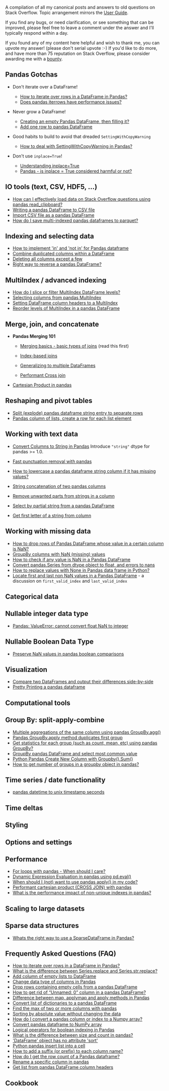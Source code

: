 A compilation of all my canonical posts and answers to old questions on Stack Overflow. Topic arrangement mirrors the [User Guide](https://pandas.pydata.org/pandas-docs/stable/user_guide/). 

If you find any bugs, or need clarification, or see something that can be improved, please feel free to leave a comment under the answer and I'll typically respond within a day. 

If you found any of my content here helpful and wish to thank me, you can upvote my answer! (please don't serial upvote :-) If you'd like to do more, and have more than 75 reputation on Stack Overflow, please consider awarding me with a [bounty](https://stackoverflow.com/help/privileges/set-bounties). 

## Pandas Gotchas 

- Don't iterate over a DataFrame!
	- [How to iterate over rows in a DataFrame in Pandas?](https://stackoverflow.com/a/55557758/4909087) 
	- [Does pandas iterrows have performance issues?](https://stackoverflow.com/a/65356169/4909087)

- Never grow a DataFrame!
	- [Creating an empty Pandas DataFrame, then filling it?](https://stackoverflow.com/a/56746204/4909087)
	- [Add one row to pandas DataFrame](https://stackoverflow.com/a/62734983/4909087)   

- Good habits to build to avoid that dreaded `SettingWithCopyWarning`
	- [How to deal with SettingWithCopyWarning in Pandas?](https://stackoverflow.com/a/53954986/4909087) 

- Don't use `inplace=True`!
	- [Understanding inplace=True](https://stackoverflow.com/a/59242208/4909087) 
	- [Pandas - is inplace = True considered harmful or not?](https://stackoverflow.com/q/45570984/4909087) 


## IO tools (text, CSV, HDF5, …)

- [How can I effectively load data on Stack Overflow questions using pandas read_clipboard?](https://stackoverflow.com/q/65379068/4909087)
- [Writing a pandas DataFrame to CSV file](https://stackoverflow.com/a/56241457/4909087)   
- [Import CSV file as a pandas DataFrame](https://stackoverflow.com/a/56231664/4909087) 
- [How do I save multi-indexed pandas dataframes to parquet?](https://stackoverflow.com/a/65356509/4909087) 


## Indexing and selecting data
- [How to implement 'in' and 'not in' for Pandas dataframe](https://stackoverflow.com/a/55554709/4909087)   
- [Combine duplicated columns within a DataFrame](https://stackoverflow.com/a/54300430/4909087)      
- [Deleting all columns except a few](https://stackoverflow.com/a/54315757/4909087)  
- [Right way to reverse a pandas DataFrame?](https://stackoverflow.com/a/65391420/4909087)

## MultiIndex / advanced indexing
- [How do I slice or filter MultiIndex DataFrame levels?](https://stackoverflow.com/questions/53927460/select-rows-in-pandas-multiindex-dataframe)  
- [Selecting columns from pandas MultiIndex](https://stackoverflow.com/a/54337009/4909087)
- [Setting DataFrame column headers to a MultiIndex](https://stackoverflow.com/a/54335583/4909087)     
- [Reorder levels of MultiIndex in a pandas DataFrame](https://stackoverflow.com/a/62746392/4909087)


## Merge, join, and concatenate
- **Pandas Merging 101**
	- [Merging basics - basic types of joins](https://stackoverflow.com/a/53645883/4909087) (read this first)

	- [Index-based joins](https://stackoverflow.com/a/65167356/4909087)

	- [Generalizing to multiple DataFrames](https://stackoverflow.com/a/65167327/4909087)


	- [Performant Cross join](https://stackoverflow.com/a/53699013/4909087)
	  
- [Cartesian Product in pandas](https://stackoverflow.com/a/65017552/4909087)

## Reshaping and pivot tables
- [Split (explode) pandas dataframe string entry to separate rows](https://stackoverflow.com/a/57122617/4909087)
- [Pandas column of lists, create a row for each list element](https://stackoverflow.com/a/57122831/4909087)  


## Working with text data
- [Convert Columns to String in Pandas](https://stackoverflow.com/a/62978895/4909087)    Introduce `"string"` dtype for pandas >= 1.0.
- [Fast punctuation removal with pandas](https://stackoverflow.com/questions/50444346/fast-punctuation-removal-with-pandas)
- [How to lowercase a pandas dataframe string column if it has missing values?](https://stackoverflow.com/a/56084317/4909087)    

- [String concatenation of two pandas columns](https://stackoverflow.com/a/54298586/4909087)
- [Remove unwanted parts from strings in a column](https://stackoverflow.com/a/54302517/4909087)  
- [Select by partial string from a pandas DataFrame](https://stackoverflow.com/a/55335207/4909087)  
- [Get first letter of a string from column](https://stackoverflow.com/a/55532764/4909087)


## Working with missing data
- [How to drop rows of Pandas DataFrame whose value in a certain column is NaN?](https://stackoverflow.com/a/62444845/4909087)  
- [GroupBy columns with NaN (missing) values](https://stackoverflow.com/a/61922965/4909087) 
- [How to check if any value is NaN in a Pandas DataFrame](https://stackoverflow.com/a/53862445/4909087)  
- [Convert pandas.Series from dtype object to float, and errors to nans](https://stackoverflow.com/a/47942854/4909087)  
- [How to replace values with None in Pandas data frame in Python?](https://stackoverflow.com/a/55469393/4909087) 
- [Locate first and last non NaN values in a Pandas DataFrame](https://stackoverflow.com/a/56748194/4909087) - a discussion on `first_valid_index` and `last_valid_index`

## Categorical data


## Nullable integer data type
- [Pandas: ValueError: cannot convert float NaN to integer](https://stackoverflow.com/a/55704512/4909087)

## Nullable Boolean Data Type
- [Preserve NaN values in pandas boolean comparisons](https://stackoverflow.com/a/60203554/4909087)


## Visualization
- [Compare two DataFrames and output their differences side-by-side](https://stackoverflow.com/a/62687227/4909087)  
- [Pretty Printing a pandas dataframe](https://stackoverflow.com/a/60202636/4909087)


## Computational tools
 

## Group By: split-apply-combine
- [Multiple aggregations of the same column using pandas GroupBy.agg()](https://stackoverflow.com/a/54300159/4909087)  
- [Pandas GroupBy.apply method duplicates first group](https://stackoverflow.com/a/56215416/4909087)   
- [Get statistics for each group (such as count, mean, etc) using pandas GroupBy?](https://stackoverflow.com/a/55564299/4909087)  
- [GroupBy pandas DataFrame and select most common value](https://stackoverflow.com/a/54304691/4909087)    
- [Python Pandas Create New Column with Groupby().Sum()](https://stackoverflow.com/a/54417351/4909087)   
- [How to get number of groups in a groupby object in pandas?](https://stackoverflow.com/a/46512052/4909087)    


## Time series / date functionality
- [pandas datetime to unix timestamp seconds](https://stackoverflow.com/a/54313505/4909087)

## Time deltas


## Styling


## Options and settings


## Performance 
- [For loops with pandas - When should I care?](https://stackoverflow.com/questions/54028199/for-loops-with-pandas-when-should-i-care) 
- [Dynamic Expression Evaluation in pandas using pd.eval()](https://stackoverflow.com/questions/53779986/dynamic-expression-evaluation-in-pandas-using-pd-eval) 
- [When should I (not) want to use pandas apply() in my code?](https://stackoverflow.com/questions/54432583/when-should-i-ever-want-to-use-pandas-apply-in-my-code)  
- [Performant cartesian product (CROSS JOIN) with pandas](https://stackoverflow.com/questions/53699012/performant-cartesian-product-cross-join-with-pandas)  
- [What is the performance impact of non-unique indexes in pandas?](https://stackoverflow.com/a/54317984/4909087)  


## Scaling to large datasets


## Sparse data structures

- [Whats the right way to use a SparseDataFrame in Pandas?](https://stackoverflow.com/a/65324029/4909087)

## Frequently Asked Questions (FAQ)
- [How to iterate over rows in a DataFrame in Pandas?](https://stackoverflow.com/a/55557758/4909087)   
- [What is the difference between Series.replace and Series.str.replace?](https://stackoverflow.com/questions/56625031/what-is-the-difference-between-series-replace-and-series-str-replace)  
- [Add column of empty lists to DataFrame](https://stackoverflow.com/a/62141252/4909087)  
- [Change data type of columns in Pandas](https://stackoverflow.com/a/60278450/4909087)  
- [Drop rows containing empty cells from a pandas DataFrame](https://stackoverflow.com/a/56708633/4909087)  
- [How to get rid of “Unnamed: 0” column in a pandas DataFrame?](https://stackoverflow.com/a/54358758/4909087)  
- [Difference between map, applymap and apply methods in Pandas](https://stackoverflow.com/a/56300992/4909087)  
- [Convert list of dictionaries to a pandas DataFrame](https://stackoverflow.com/a/53831756/4909087)    
- [Find the max of two or more columns with pandas](https://stackoverflow.com/a/54299629/4909087) 
- [Sorting by absolute value without changing the data](https://stackoverflow.com/a/54299995/4909087)  
- [How do I convert a pandas column or index to a Numpy array?](https://stackoverflow.com/a/54324513/4909087)  
- [Convert pandas dataframe to NumPy array](https://stackoverflow.com/a/54508052/4909087)
- [Logical operators for boolean indexing in Pandas](https://stackoverflow.com/a/54358361/4909087) 
- [What is the difference between size and count in pandas?](https://stackoverflow.com/a/54364400/4909087)    
- ['DataFrame' object has no attribute 'sort'](https://stackoverflow.com/a/54399214/4909087)
- [Python pandas insert list into a cell](https://stackoverflow.com/a/54399996/4909087)
- [How to add a suffix (or prefix) to each column name?](https://stackoverflow.com/a/54410631/4909087)  
- [How do I get the row count of a Pandas dataframe?](https://stackoverflow.com/a/55435185/4909087)   
- [Rename a specific column in pandas](https://stackoverflow.com/a/46146667/4909087)  
- [Get list from pandas DataFrame column headers](https://stackoverflow.com/a/55491499/4909087)   
 


## Cookbook





